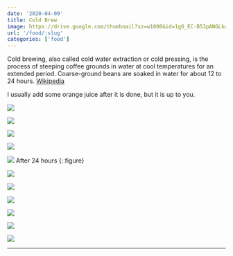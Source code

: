 ```yaml
---
date: '2020-04-09'
title: Cold Brew
image: https://drive.google.com/thumbnail?sz=w1000&id=1gO_EC-B53pANGLkwREamsXnAnY2Rwg8p
url: '/food/:slug'
categories: ['food']
---
```


Cold brewing, also called cold water extraction or cold pressing, is the process of steeping coffee grounds in water at cool temperatures for an extended period. Coarse-ground beans are soaked in water for about 12 to 24 hours. [Wikipedia](https://en.wikipedia.org/wiki/List_of_coffee_drinks#Cold_brew)

<!--more-->

I usually add some orange juice after it is done, but it is up to you.

![](https://drive.google.com/thumbnail?sz=w1000&id=1r1fEkL8bJHuCv-76CCFX-tpNdJyRCunB)

![](https://drive.google.com/thumbnail?sz=w1000&id=1iZ_n2k3AddrZbcV7zMYdgDqLqoOqjjjY)

![](https://drive.google.com/thumbnail?sz=w1000&id=1vJL3iQFk-IVRUF_F2qLVLloOwTPR5XNp)

![](https://drive.google.com/thumbnail?sz=w1000&id=1AwP3DSwzNMCPNoOk7EH0kXpeKTPLJsY_)

![](https://drive.google.com/thumbnail?sz=w1000&id=1mU8MsNItEQGC74yvPxb_2wkw8CsTU4LH)
After 24 hours
{:.figure}

![](https://drive.google.com/thumbnail?sz=w1000&id=1TbL8bgOER0nyEe4876Ifu5kvl8_qf585)

![](https://drive.google.com/thumbnail?sz=w1000&id=1gO_EC-B53pANGLkwREamsXnAnY2Rwg8p)

![](https://drive.google.com/thumbnail?sz=w1000&id=1-OMqHQt0pZfidAIoW4O1tBwChJrrTCAC)

![](https://drive.google.com/thumbnail?sz=w1000&id=1UfmqSMixbtz3wfgi5OHnPResqjUFt-cd)

![](https://drive.google.com/thumbnail?sz=w1000&id=13fq3z9sAiB2OQUDz4SLb4eTvUzktmbUr)

![](https://drive.google.com/thumbnail?sz=w1000&id=1FW8KVfyqVEOR2Zlg58cHSZWGisb_oB1X)

* * *
